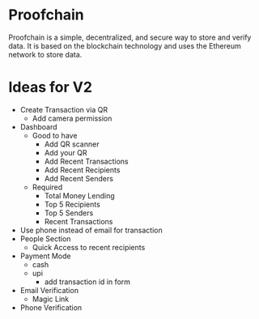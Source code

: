 # Proofchain

Proofchain is a simple, decentralized, and secure way to store and verify data. It is based on the blockchain technology and uses the Ethereum network to store data.

# Ideas for V2
- Create Transaction via QR
  - Add camera permission
- Dashboard
  - Good to have
    - Add QR scanner
    - Add your QR
    - Add Recent Transactions
    - Add Recent Recipients
    - Add Recent Senders
  - Required
    - Total Money Lending
    - Top 5 Recipients
    - Top 5 Senders
    - Recent Transactions
- Use phone instead of email for transaction
- People Section
  - Quick Access to recent recipients
- Payment Mode
  - cash
  - upi
    - add transaction id in form
- Email Verification
  - Magic Link
- Phone Verification